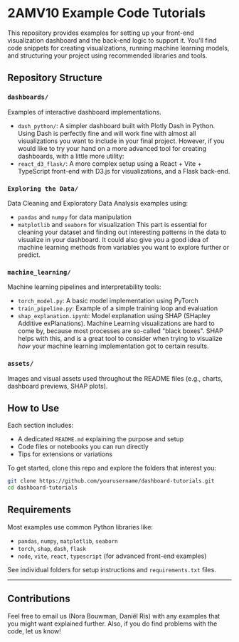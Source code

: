 # 2AMV10 Example Code Tutorials
This repository provides examples for setting up your front-end visualization dashboard and the back-end logic to support it. You'll find code snippets for creating visualizations, running machine learning models, and structuring your project using recommended libraries and tools.

## Repository Structure

### `dashboards/`
Examples of interactive dashboard implementations.

- `dash_python/`: A simpler dashboard built with Plotly Dash in Python. Using Dash is perfectly fine and will work fine with almost all visualizations you want to include in your final project. However, if you would like to try your hand on a more advanced tool for creating dashboards, with a little more utility:
- `react_d3_flask/`: A more complex setup using a React + Vite + TypeScript front-end with D3.js for visualizations, and a Flask back-end.

### `Exploring the Data/`
Data Cleaning and Exploratory Data Analysis examples using:
- `pandas` and `numpy` for data manipulation
- `matplotlib` and `seaborn` for visualization
This part is essential for cleaning your dataset and finding out interesting patterns in the data to visualize in your dashboard. It could also give you a good idea of machine learning methods from variables you want to explore further or predict.

### `machine_learning/`
Machine learning pipelines and interpretability tools:
- `torch_model.py`: A basic model implementation using PyTorch
- `train_pipeline.py`: Example of a simple training loop and evaluation
- `shap_explanation.ipynb`: Model explanation using SHAP (SHapley Additive exPlanations). Machine Learning visualizations are hard to come by, because most processes are so-called "black boxes". SHAP helps with this, and is a great tool to consider when trying to visualize *how* your machine learning implementation got to certain results.

### `assets/`
Images and visual assets used throughout the README files (e.g., charts, dashboard previews, SHAP plots).


## How to Use

Each section includes:
- A dedicated `README.md` explaining the purpose and setup
- Code files or notebooks you can run directly
- Tips for extensions or variations

To get started, clone this repo and explore the folders that interest you:
```bash
git clone https://github.com/yourusername/dashboard-tutorials.git
cd dashboard-tutorials
```

## Requirements

Most examples use common Python libraries like:
- `pandas`, `numpy`, `matplotlib`, `seaborn`
- `torch`, `shap`, `dash`, `flask`
- `node`, `vite`, `react`, `typescript` (for advanced front-end examples)

See individual folders for setup instructions and `requirements.txt` files.

---

## Contributions

Feel free to email us (Nora Bouwman, Daniël Ris) with any examples that you might want explained further. Also, if you do find problems with the code, let us know!
